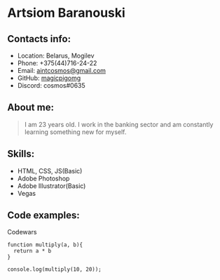 # Artsiom Baranouski

## Contacts info:
- Location: Belarus, Mogilev
- Phone: +375(44)716-24-22
- Email: aintcosmos@gmail.com
- GitHub: [magicpigomg](https://github.com/magicpigomg)
- Discord: cosmos#0635

## About me:
> I am 23 years old. I work in the banking sector and am constantly learning something new for myself.

## Skills:
- HTML, CSS, JS(Basic)
- Adobe Photoshop
- Adobe Illustrator(Basic)
- Vegas

## Code examples:
Codewars
```
function multiply(a, b){
  return a * b
}

console.log(multiply(10, 20));
```
